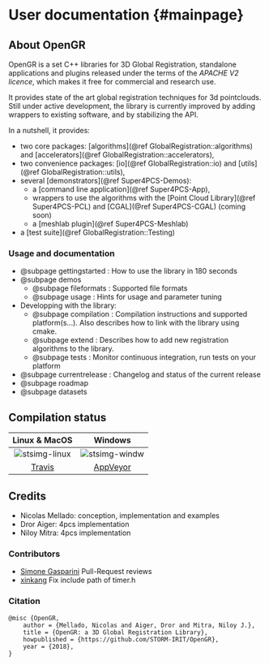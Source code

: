 # User documentation {#mainpage}

## About OpenGR

OpenGR is a set C++ libraries for 3D Global Registration, standalone applications and plugins released under the terms of the *APACHE V2 licence*, which makes it free for commercial and research use.

It provides state of the art global registration techniques for 3d pointclouds. Still under active development, the library is currently improved by adding wrappers to existing software, and by stabilizing the API.

In a nutshell, it provides:
* two core packages: [algorithms](@ref GlobalRegistration::algorithms) and [accelerators](@ref GlobalRegistration::accelerators),
* two convenience packages: [io](@ref GlobalRegistration::io) and [utils](@ref GlobalRegistration::utils),
* several [demonstrators](@ref Super4PCS-Demos):
   * a [command line application](@ref Super4PCS-App),
   * wrappers to use the algorithms with the [Point Cloud Library](@ref Super4PCS-PCL) and [CGAL](@ref Super4PCS-CGAL) (coming soon)
   * a [meshlab plugin](@ref Super4PCS-Meshlab)
* a [test suite](@ref GlobalRegistration::Testing)

### Usage and documentation

 - @subpage gettingstarted : How to use the library in 180 seconds
 - @subpage demos
   - @subpage fileformats : Supported file formats
   - @subpage usage : Hints for usage and parameter tuning
 - Developping with the library:
   - @subpage compilation : Compilation instructions and supported platform(s...). Also describes how to link with the library using cmake.
   - @subpage extend : Describes how to add new registration algorithms to the library.
   - @subpage tests : Monitor continuous integration, run tests on your platform
 - @subpage currentrelease : Changelog and status of the current release
 - @subpage roadmap
 - @subpage datasets

## Compilation status
[stsimg-linux]: https://api.travis-ci.org/STORM-IRIT/OpenGR.svg?branch=master
[stsimg-windw]: https://ci.appveyor.com/api/projects/status/wpilmlfk8obuod8b/branch/master?svg=true



[Travis]: https://travis-ci.org/STORM-IRIT/OpenGR "Travis"
[AppVeyor]: https://ci.appveyor.com/project/nmellado/opengr/ "AppVeyor"

| Linux  \& MacOS | Windows         |
| :----:          | :-----:         |
| ![stsimg-linux] | ![stsimg-windw] |
| [Travis]        | [AppVeyor]      |


## Credits
* Nicolas Mellado: conception, implementation and examples
* Dror Aiger: 4pcs implementation
* Niloy Mitra: 4pcs implementation

### Contributors
* [Simone Gasparini](https://github.com/simogasp) Pull-Request reviews
* [xinkang](https://github.com/xinkang) Fix include path of timer.h


### Citation
```
﻿@misc {OpenGR,
    author = {Mellado, Nicolas and Aiger, Dror and Mitra, Niloy J.},
    title = {OpenGR: a 3D Global Registration Library},
    howpublished = {https://github.com/STORM-IRIT/OpenGR},
    year = {2018},
}
```
